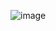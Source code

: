 ![image](https://user-images.githubusercontent.com/76926119/175948010-056a600a-ab16-4cc3-b7db-466fb898be6c.png)
